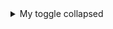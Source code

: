 <details>
<summary>My toggle collapsed</summary>
  
*\#quickstart 

*[quickstart ](https://docs.github.com/en/get-started/writing-on-github/getting-started-with-writing-and-formatting-on-github/quickstart-for-writing-on-github#example-of-a-collapsed-section)

*https://docs.github.com/en/get-started/writing-on-github/getting-started-with-writing-and-formatting-on-github/basic-writing-and-formatting-syntax#links
  
YOUR TABLE
| Rank | Languages |
|-----:|-----------|
|     1| JavaScript|
|     2| Python    |
|     3| SQL       |

</details>
